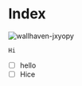 # Index

![wallhaven-jxyopy](https://github.com/Exp-Communicate-Using-Markdown-Cohort-1/series-communicate-using-markdown-codernakul/assets/94111518/8ae5ffba-126e-4c39-878d-ef38e5751d3f)

```
Hi
```

- [ ] hello
- [ ] Hice
